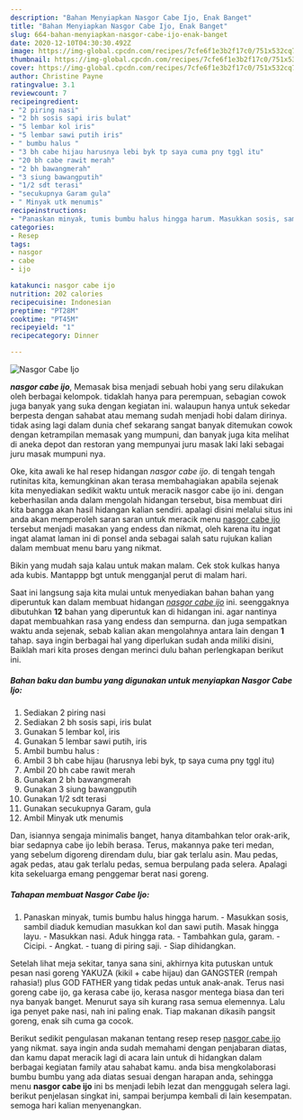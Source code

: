 ```yaml
---
description: "Bahan Menyiapkan Nasgor Cabe Ijo, Enak Banget"
title: "Bahan Menyiapkan Nasgor Cabe Ijo, Enak Banget"
slug: 664-bahan-menyiapkan-nasgor-cabe-ijo-enak-banget
date: 2020-12-10T04:30:30.492Z
image: https://img-global.cpcdn.com/recipes/7cfe6f1e3b2f17c0/751x532cq70/nasgor-cabe-ijo-foto-resep-utama.jpg
thumbnail: https://img-global.cpcdn.com/recipes/7cfe6f1e3b2f17c0/751x532cq70/nasgor-cabe-ijo-foto-resep-utama.jpg
cover: https://img-global.cpcdn.com/recipes/7cfe6f1e3b2f17c0/751x532cq70/nasgor-cabe-ijo-foto-resep-utama.jpg
author: Christine Payne
ratingvalue: 3.1
reviewcount: 7
recipeingredient:
- "2 piring nasi"
- "2 bh sosis sapi iris bulat"
- "5 lembar kol iris"
- "5 lembar sawi putih iris"
- " bumbu halus "
- "3 bh cabe hijau harusnya lebi byk tp saya cuma pny tggl itu"
- "20 bh cabe rawit merah"
- "2 bh bawangmerah"
- "3 siung bawangputih"
- "1/2 sdt terasi"
- "secukupnya Garam gula"
- " Minyak utk menumis"
recipeinstructions:
- "Panaskan minyak, tumis bumbu halus hingga harum. Masukkan sosis, sambil diaduk kemudian masukkan kol dan sawi putih. Masak hingga layu. Masukkan nasi. Aduk hingga rata. Tambahkan gula, garam. Cicipi. Angkat. tuang di piring saji. Siap dihidangkan."
categories:
- Resep
tags:
- nasgor
- cabe
- ijo

katakunci: nasgor cabe ijo 
nutrition: 202 calories
recipecuisine: Indonesian
preptime: "PT28M"
cooktime: "PT45M"
recipeyield: "1"
recipecategory: Dinner

---
```



![Nasgor Cabe Ijo](https://img-global.cpcdn.com/recipes/7cfe6f1e3b2f17c0/751x532cq70/nasgor-cabe-ijo-foto-resep-utama.jpg)

<b><i>nasgor cabe ijo</i></b>, Memasak bisa menjadi sebuah hobi yang seru dilakukan oleh berbagai kelompok. tidaklah hanya para perempuan, sebagian cowok juga banyak yang suka dengan kegiatan ini. walaupun hanya untuk sekedar berpesta dengan sahabat atau memang sudah menjadi hobi dalam dirinya. tidak asing lagi dalam dunia chef sekarang sangat banyak ditemukan cowok dengan ketrampilan memasak yang mumpuni, dan banyak juga kita melihat di aneka depot dan restoran yang mempunyai juru masak laki laki sebagai juru masak mumpuni nya.

Oke, kita awali ke hal resep hidangan <i>nasgor cabe ijo</i>. di tengah tengah rutinitas kita, kemungkinan akan terasa membahagiakan apabila sejenak kita menyediakan sedikit waktu untuk meracik nasgor cabe ijo ini. dengan keberhasilan anda dalam mengolah hidangan tersebut, bisa membuat diri kita bangga akan hasil hidangan kalian sendiri. apalagi disini melalui situs ini anda akan memperoleh saran saran untuk meracik menu <u>nasgor cabe ijo</u> tersebut menjadi masakan yang endess dan nikmat, oleh karena itu ingat ingat alamat laman ini di ponsel anda sebagai salah satu rujukan kalian dalam membuat menu baru yang nikmat.

Bikin yang mudah saja kalau untuk makan malam. Cek stok kulkas hanya ada kubis. Mantappp bgt untuk mengganjal perut di malam hari.


Saat ini langsung saja kita mulai untuk menyediakan bahan bahan yang diperuntuk kan dalam membuat hidangan <u><i>nasgor cabe ijo</i></u> ini. seenggaknya dibutuhkan <b>12</b> bahan yang diperuntuk kan di hidangan ini. agar nantinya dapat membuahkan rasa yang endess dan sempurna. dan juga sempatkan waktu anda sejenak, sebab kalian akan mengolahnya antara lain dengan <b>1</b> tahap. saya ingin berbagai hal yang diperlukan sudah anda miliki disini, Baiklah mari kita proses dengan merinci dulu bahan perlengkapan berikut ini.

<!--inarticleads1-->

##### Bahan baku dan bumbu yang digunakan untuk menyiapkan Nasgor Cabe Ijo:

1. Sediakan 2 piring nasi
1. Sediakan 2 bh sosis sapi, iris bulat
1. Gunakan 5 lembar kol, iris
1. Gunakan 5 lembar sawi putih, iris
1. Ambil  bumbu halus :
1. Ambil 3 bh cabe hijau (harusnya lebi byk, tp saya cuma pny tggl itu)
1. Ambil 20 bh cabe rawit merah
1. Gunakan 2 bh bawangmerah
1. Gunakan 3 siung bawangputih
1. Gunakan 1/2 sdt terasi
1. Gunakan secukupnya Garam, gula
1. Ambil  Minyak utk menumis


Dan, isiannya sengaja minimalis banget, hanya ditambahkan telor orak-arik, biar sedapnya cabe ijo lebih berasa. Terus, makannya pake teri medan, yang sebelum digoreng direndam dulu, biar gak terlalu asin. Mau pedas, agak pedas, atau gak terlalu pedas, semua berpulang pada selera. Apalagi kita sekeluarga emang penggemar berat nasi goreng. 

<!--inarticleads2-->

##### Tahapan membuat Nasgor Cabe Ijo:

1. Panaskan minyak, tumis bumbu halus hingga harum. - Masukkan sosis, sambil diaduk kemudian masukkan kol dan sawi putih. Masak hingga layu. - Masukkan nasi. Aduk hingga rata. - Tambahkan gula, garam. - Cicipi. - Angkat. - tuang di piring saji. - Siap dihidangkan.


Setelah lihat meja sekitar, tanya sana sini, akhirnya kita putuskan untuk pesan nasi goreng YAKUZA (kikil + cabe hijau) dan GANGSTER (rempah rahasia!) plus GOD FATHER yang tidak pedas untuk anak-anak. Terus nasi goreng cabe ijo, ga kerasa cabe ijo, kerasa nasgor mentega biasa dan teri nya banyak banget. Menurut saya sih kurang rasa semua elemennya. Lalu iga penyet pake nasi, nah ini paling enak. Tiap makanan dikasih pangsit goreng, enak sih cuma ga cocok. 

Berikut sedikit pengulasan makanan tentang resep resep <u>nasgor cabe ijo</u> yang nikmat. saya ingin anda sudah memahami dengan penjabaran diatas, dan kamu dapat meracik lagi di acara lain untuk di hidangkan dalam berbagai kegiatan family atau sahabat kamu. anda bisa mengkolaborasi bumbu bumbu yang ada diatas sesuai dengan harapan anda, sehingga menu <b>nasgor cabe ijo</b> ini bs menjadi lebih lezat dan menggugah selera lagi. berikut penjelasan singkat ini, sampai berjumpa kembali di lain kesempatan. semoga hari kalian menyenangkan.
